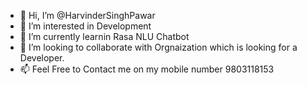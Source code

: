 - 👋 Hi, I’m @HarvinderSinghPawar
- 👀 I’m interested in Development
- 🌱 I’m currently learnin Rasa NLU Chatbot
- 💞️ I’m looking to collaborate with Orgnaization which is looking for a Developer.
- 📫 Feel Free to Contact me on my mobile number 9803118153

<!---
HarvinderSinghPawar/HarvinderSinghPawar is a ✨ special ✨ repository because its `README.md` (this file) appears on your GitHub profile.
You can click the Preview link to take a look at your changes.
--->
